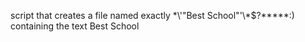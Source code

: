 script that creates a file named exactly \*\\'"Best School"\'\\*$\?\*\*\*\*\*:) containing the text Best School
